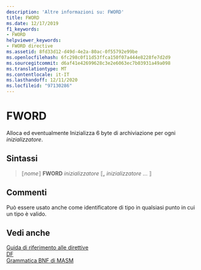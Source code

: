 ```yaml
---
description: 'Altre informazioni su: FWORD'
title: FWORD
ms.date: 12/17/2019
f1_keywords:
- FWORD
helpviewer_keywords:
- FWORD directive
ms.assetid: 8fd33d12-d49d-4e2a-80ac-0f55792e99be
ms.openlocfilehash: 6fc298c0f11d53ffca150f07a444e8228fe7d2d9
ms.sourcegitcommit: d6af41e42699628c3e2e6063ec7b03931a49a098
ms.translationtype: MT
ms.contentlocale: it-IT
ms.lasthandoff: 12/11/2020
ms.locfileid: "97130286"
---
```

# <a name="fword"></a>FWORD

Alloca ed eventualmente Inizializza 6 byte di archiviazione per ogni *inizializzatore*.

## <a name="syntax"></a>Sintassi

> ⟦*nome*⟧ **FWORD** *inizializzatore* ⟦__,__ *inizializzatore* ... ⟧

## <a name="remarks"></a>Commenti

Può essere usato anche come identificatore di tipo in qualsiasi punto in cui un tipo è valido.

## <a name="see-also"></a>Vedi anche

[Guida di riferimento alle direttive](directives-reference.md)\
[DF](df.md)\
[Grammatica BNF di MASM](masm-bnf-grammar.md)
